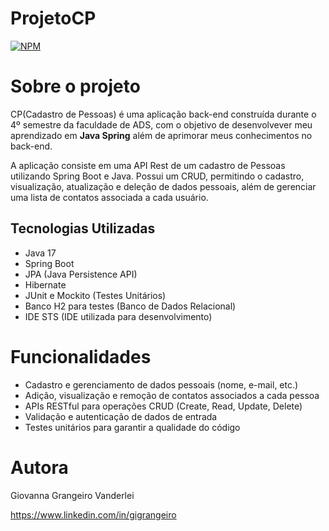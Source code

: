 # ProjetoCP
[![NPM](https://img.shields.io/npm/l/react)]([https://github.com/GiGrangeiro/dslist/blob/main/LICENSE](https://github.com/GiGrangeiro/cursomc/blob/master/LICENSE)) 

# Sobre o projeto

CP(Cadastro de Pessoas) é uma aplicação back-end construída durante o 4º semestre da faculdade de ADS, com o objetivo de desenvolvever meu aprendizado em **Java Spring** além de aprimorar meus conhecimentos no back-end.

A aplicação consiste em uma API Rest de um cadastro de Pessoas utilizando Spring Boot e Java. Possui um CRUD, permitindo o cadastro, visualização, atualização e deleção de dados pessoais, além de gerenciar uma lista de contatos associada a cada usuário.


## Tecnologias Utilizadas
- Java 17
- Spring Boot
- JPA (Java Persistence API)
- Hibernate
- JUnit e Mockito (Testes Unitários)
- Banco H2 para testes (Banco de Dados Relacional)
- IDE STS (IDE utilizada para desenvolvimento)

# Funcionalidades
- Cadastro e gerenciamento de dados pessoais (nome, e-mail, etc.)
- Adição, visualização e remoção de contatos associados a cada pessoa
- APIs RESTful para operações CRUD (Create, Read, Update, Delete)
- Validação e autenticação de dados de entrada
- Testes unitários para garantir a qualidade do código

  
# Autora

Giovanna Grangeiro Vanderlei 

https://www.linkedin.com/in/gigrangeiro



